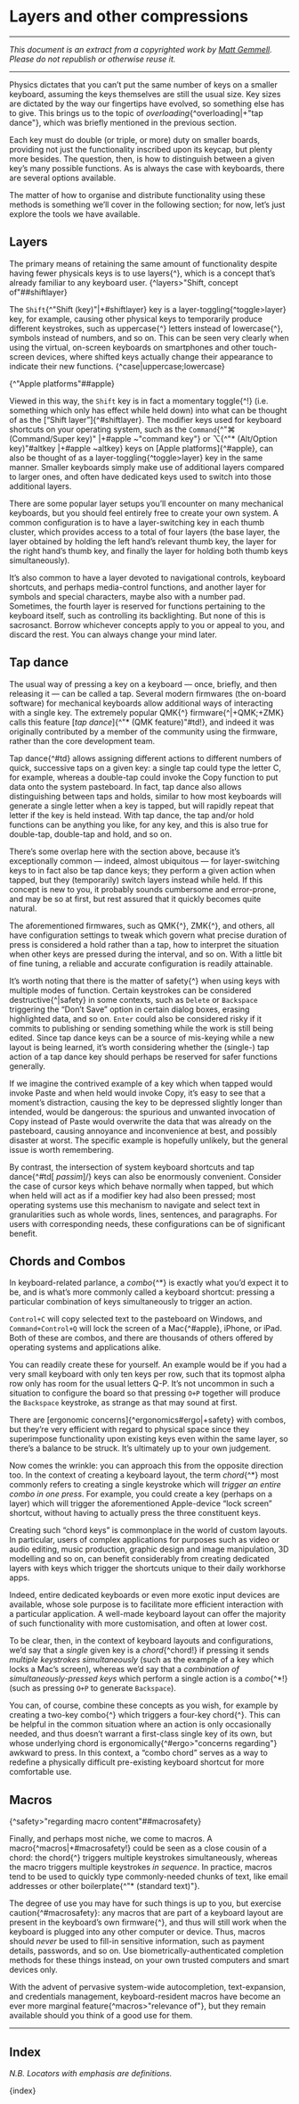 # Layers and other compressions

<link rel="stylesheet" href="textindex.css">

---

_This document is an extract from a copyrighted work by [Matt Gemmell](https://mattgemmell.scot). Please do not republish or otherwise reuse it._

---

Physics dictates that you can’t put the same number of keys on a smaller keyboard, assuming the keys themselves are still the usual size. Key sizes are dictated by the way our fingertips have evolved, so something else has to give. This brings us to the topic of _overloading_{^overloading|+"tap dance"}, which was briefly mentioned in the previous section.

Each key must do double (or triple, or more) duty on smaller boards, providing not just the functionality inscribed upon its keycap, but plenty more besides. The question, then, is how to distinguish between a given key’s many possible functions. As is always the case with keyboards, there are several options available.

The matter of how to organise and distribute functionality using these methods is something we’ll cover in the following section; for now, let’s just explore the tools we have available.

## Layers

The primary means of retaining the same amount of functionality despite having fewer physicals keys is to use layers{^}, which is a concept that’s already familiar to any keyboard user. {^layers>"Shift, concept of"##shiftlayer}

The `Shift`{^"Shift (key)"|+#shiftlayer} key is a layer-toggling{^toggle>layer} key, for example, causing other physical keys to temporarily produce different keystrokes, such as uppercase{^} letters instead of lowercase{^}, symbols instead of numbers, and so on. This can be seen very clearly when using the virtual, on-screen keyboards on smartphones and other touch-screen devices, where shifted keys actually change their appearance to indicate their new functions. {^case|uppercase;lowercase}

{^"Apple platforms"##apple}

Viewed in this way, the `Shift` key is in fact a momentary toggle{^!} (i.e. something which only has effect while held down) into what can be thought of as the [“Shift layer”]{^#shiftlayer}. The modifier keys used for keyboard shortcuts on your operating system, such as the `Command`{^"⌘ (Command/Super key)" |+#apple ~"command key"} or ⌥{^"* (Alt/Option key)"#altkey |+#apple ~altkey} keys on [Apple platforms]{^#apple}, can also be thought of as a layer-toggling{^toggle>layer} key in the same manner. Smaller keyboards simply make use of additional layers compared to larger ones, and often have dedicated keys used to switch into those additional layers.

There are some popular layer setups you’ll encounter on many mechanical keyboards, but you should feel entirely free to create your own system. A common configuration is to have a layer-switching key in each thumb cluster, which provides access to a total of four layers (the base layer, the layer obtained by holding the left hand’s relevant thumb key, the layer for the right hand’s thumb key, and finally the layer for holding both thumb keys simultaneously).

It’s also common to have a layer devoted to navigational controls, keyboard shortcuts, and perhaps media-control functions, and another layer for symbols and special characters, maybe also with a number pad. Sometimes, the fourth layer is reserved for functions pertaining to the keyboard itself, such as controlling its backlighting. But none of this is sacrosanct. Borrow whichever concepts apply to you or appeal to you, and discard the rest. You can always change your mind later.

## Tap dance

The usual way of pressing a key on a keyboard — once, briefly, and then releasing it — can be called a tap. Several modern firmwares (the on-board software) for mechanical keyboards allow additional ways of interacting with a single key. The extremely popular QMK{^} firmware{^|+QMK;+ZMK} calls this feature [_tap dance_]{^"* (QMK feature)"#td!}, and indeed it was originally contributed by a member of the community using the firmware, rather than the core development team.

Tap dance{^#td} allows assigning different actions to different numbers of quick, successive taps on a given key: a single tap could type the letter C, for example, whereas a double-tap could invoke the Copy function to put data onto the system pasteboard. In fact, tap dance also allows distinguishing between taps and holds, similar to how most keyboards will generate a single letter when a key is tapped, but will rapidly repeat that letter if the key is held instead. With tap dance, the tap and/or hold functions can be anything you like, for any key, and this is also true for double-tap, double-tap and hold, and so on.

There’s some overlap here with the section above, because it’s exceptionally common — indeed, almost ubiquitous — for layer-switching keys to in fact also be tap dance keys; they perform a given action when tapped, but they (temporarily) switch layers instead while held. If this concept is new to you, it probably sounds cumbersome and error-prone, and may be so at first, but rest assured that it quickly becomes quite natural.

The aforementioned firmwares, such as QMK{^}, ZMK{^}, and others, all have configuration settings to tweak which govern what precise duration of press is considered a hold rather than a tap, how to interpret the situation when other keys are pressed during the interval, and so on. With a little bit of fine tuning, a reliable and accurate configuration is readily attainable.

It’s worth noting that there is the matter of safety{^} when using keys with multiple modes of function. Certain keystrokes can be considered destructive{^|safety} in some contexts, such as `Delete` or `Backspace` triggering the “Don’t Save” option in certain dialog boxes, erasing highlighted data, and so on. `Enter` could also be considered risky if it commits to publishing or sending something while the work is still being edited. Since tap dance keys can be a source of mis-keying while a new layout is being learned, it’s worth considering whether the (single-) tap action of a tap dance key should perhaps be reserved for safer functions generally.

If we imagine the contrived example of a key which when tapped would invoke Paste and when held would invoke Copy, it’s easy to see that a moment’s distraction, causing the key to be depressed slightly longer than intended, would be dangerous: the spurious and unwanted invocation of Copy instead of Paste would overwrite the data that was already on the pasteboard, causing annoyance and inconvenience at best, and possibly disaster at worst. The specific example is hopefully unlikely, but the general issue is worth remembering. 

By contrast, the intersection of system keyboard shortcuts and tap dance{^#td[ _passim_]/} keys can also be enormously convenient. Consider the case of cursor keys which behave normally when tapped, but which when held will act as if a modifier key had also been pressed; most operating systems use this mechanism to navigate and select text in granularities such as whole words, lines, sentences, and paragraphs. For users with corresponding needs, these configurations can be of significant benefit.

## Chords and Combos

In keyboard-related parlance, a _combo_{^*} is exactly what you’d expect it to be, and is what’s more commonly called a keyboard shortcut: pressing a particular combination of keys simultaneously to trigger an action.

`Control+C` will copy selected text to the pasteboard on Windows, and `Command+Control+Q` will lock the screen of a Mac{^#apple}, iPhone, or iPad. Both of these are combos, and there are thousands of others offered by operating systems and applications alike.

You can readily create these for yourself. An example would be if you had a very small keyboard with only ten keys per row, such that its topmost alpha row only has room for the usual letters Q-P. It’s not uncommon in such a situation to configure the board so that pressing `O+P` together will produce the `Backspace` keystroke, as strange as that may sound at first.

There are [ergonomic concerns]{^ergonomics#ergo|+safety} with combos, but they’re very efficient with regard to physical space since they superimpose functionality upon existing keys even within the same layer, so there’s a balance to be struck. It’s ultimately up to your own judgement.

Now comes the wrinkle: you can approach this from the opposite direction too. In the context of creating a keyboard layout, the term _chord_{^*} most commonly refers to creating a single keystroke which will _trigger an entire combo in one press_. For example, you could create a key (perhaps on a layer) which will trigger the aforementioned Apple-device “lock screen” shortcut, without having to actually press the three constituent keys.

Creating such “chord keys” is commonplace in the world of custom layouts. In particular, users of complex applications for purposes such as video or audio editing, music production, graphic design and image manipulation, 3D modelling and so on, can benefit considerably from creating dedicated layers with keys which trigger the shortcuts unique to their daily workhorse apps.

Indeed, entire dedicated keyboards or even more exotic input devices are available, whose sole purpose is to facilitate more efficient interaction with a particular application. A well-made keyboard layout can offer the majority of such functionality with more customisation, and often at lower cost.

To be clear, then, in the context of keyboard layouts and configurations, we’d say that a _single_ given key is a _chord_{^chord!} if pressing it sends _multiple keystrokes simultaneously_ (such as the example of a key which locks a Mac’s screen), whereas we’d say that a _combination of simultaneously-pressed keys_ which perform a single action is a _combo_{^*!} (such as pressing `O+P` to generate `Backspace`).

You can, of course, combine these concepts as you wish, for example by creating a two-key combo{^} which triggers a four-key chord{^}. This can be helpful in the common situation where an action is only occasionally needed, and thus doesn’t warrant a first-class single key of its own, but whose underlying chord is ergonomically{^#ergo>"concerns regarding"} awkward to press. In this context, a “combo chord” serves as a way to redefine a physically difficult pre-existing keyboard shortcut for more comfortable use.

## Macros
{^safety>"regarding macro content"##macrosafety}

Finally, and perhaps most niche, we come to macros. A macro{^macros|+#macrosafety!} could be seen as a close cousin of a chord: the chord{^} triggers multiple keystrokes simultaneously, whereas the macro triggers multiple keystrokes _in sequence_. In practice, macros tend to be used to quickly type commonly-needed chunks of text, like email addresses or other boilerplate{^"* (standard text)"}.

The degree of use you may have for such things is up to you, but exercise caution{^#macrosafety}: any macros that are part of a keyboard layout are present in the keyboard’s own firmware{^}, and thus will still work when the keyboard is plugged into any other computer or device. Thus, macros should _never_ be used to fill-in sensitive information, such as payment details, passwords, and so on. Use biometrically-authenticated completion methods for these things instead, on your own trusted computers and smart devices only.

With the advent of pervasive system-wide autocompletion, text-expansion, and credentials management, keyboard-resident macros have become an ever more marginal feature{^macros>"relevance of"}, but they remain available should you think of a good use for them.

---

## Index

_N.B. Locators with emphasis are definitions._

{index}
